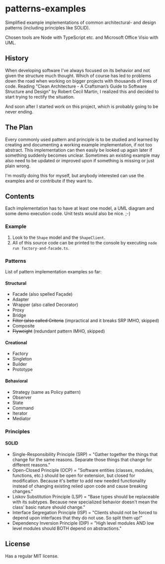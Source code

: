 
# patterns-examples

Simplified example implementations of common architectural- and design patterns (including principles like SOLID).

Chosen tools are Node with TypeScript etc. and Microsoft Office Visio with UML.

## History

When developing software I've always focused on its behavior and not given the structure much thought. Which of course has led to problems down the road when working on bigger projects with thousands of lines of code. Reading "Clean Architecture - A Craftsman’s Guide to Software Structure and Design" by Robert Cecil Martin, I realized this and decided to start trying to rectify the situation.

And soon after I started work on this project, which is probably going to be never ending.

## The Plan

Every commonly used pattern and principle is to be studied and learned by creating and documenting a working example implementation, if not too abstract. This implementation can then easily be looked up again later if something suddenly becomes unclear. Sometimes an existing example may also need to be updated or improved upon if something is missing or just plain wrong.

I'm mostly doing this for myself, but anybody interested can use the examples and or contribute if they want to.

## Contents

Each implementation has to have at least one model, a UML diagram and some demo execution code. Unit tests would also be nice. ;-)

### Example

1. Look to the <code>Shape</code> model and the <code>ShapeClient</code>.
2. All of this source code can be printed to the console by executing <code>node run factory-and-facade.ts</code>.

### Patterns

List of pattern implementation examples so far:

#### Structural

- Facade (also spelled Façade)
- Adapter
- Wrapper (also called Decorator)
- Proxy
- Bridge
- ~~Filter (also called Criteria~~ (impractical and it breaks SRP IMHO, skipped)
- Composite
- ~~Flyweight~~ (redundant pattern IMHO, skipped)

#### Creational

- Factory
- Singleton
- Builder
- Prototype

#### Behavioral

- Strategy (same as Policy pattern)
- Observer
- State
- Command
- Iterator
- Mediator

### Principles

#### SOLID

- Single-Responsibility Principle (SRP) = "Gather together the things that change for the same reasons. Separate those things that change for different reasons."
- Open-Closed Principle (OCP) = "Software entities (classes, modules, functions, etc.) should be open for extension, but closed for modification. Because it's better to add new needed functionality instead of changing existing relied upon code and cause breaking changes."
- Liskov Substitution Principle (LSP) = "Base types should be replaceable with its subtypes. Because new specialized behavior doesn't mean the class' basic nature should change."
- Interface Segregation Principle (ISP) = "Clients should not be forced to depend upon interfaces that they do not use. So split them up!”
- Dependency Inversion Principle (DIP) = "High level modules AND low level modules should BOTH depend on abstractions."

## License

Has a regular MIT license.
